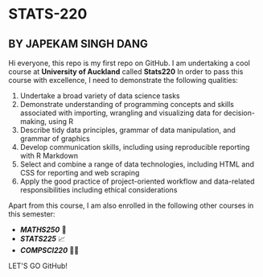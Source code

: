 # STATS-220
## BY JAPEKAM SINGH DANG

Hi everyone, this repo is my first repo on GitHub. I am undertaking a cool course at **University of Auckland** called **Stats220**
In order to pass this course with excellence, I need to demonstrate the following qualities:
   1. Undertake a broad variety of data science tasks
   2. Demonstrate understanding of programming concepts and skills associated with importing, wrangling and visualizing data for decision-  
   making, using R
   3. Describe tidy data principles, grammar of data manipulation, and grammar of graphics
   4. Develop communication skills, including using reproducible reporting with R Markdown
   5. Select and combine a range of data technologies, including HTML and CSS for reporting and web scraping
   6. Apply the good practice of project-oriented workflow and data-related responsibilities including ethical considerations

Apart from this course, I am also enrolled in the following other courses in this semester:
  * ***MATHS250*** 🚀
  * ***STATS225*** 📈
  * ***COMPSCI220*** 🧑‍💻

LET'S GO GitHub! 
